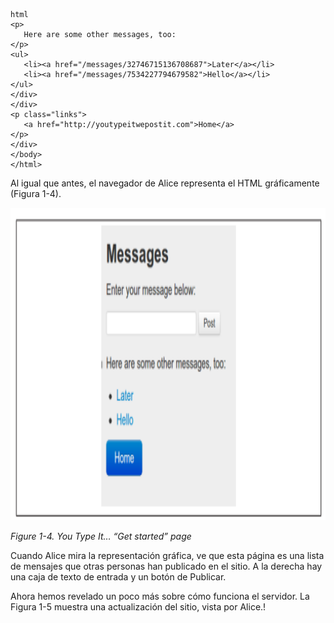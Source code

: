 ```
html
<p>
   Here are some other messages, too:
</p>
<ul>
   <li><a href="/messages/32746715136708687">Later</a></li>
   <li><a href="/messages/7534227794679582">Hello</a></li>
</ul>
</div>
</div>
<p class="links">
   <a href="http://youtypeitwepostit.com">Home</a>
</p>
</div>
</body>
</html>
```

Al igual que antes, el navegador de Alice representa el HTML gráficamente (Figura 1-4).

<img src=./image.png height=500px widht=1000px>

*Figure 1-4. You Type It… “Get started” page*

Cuando Alice mira la representación gráfica, ve que esta página es una lista de mensajes que otras personas han publicado en el sitio. A la derecha hay una caja de texto de entrada y un botón de Publicar.

Ahora hemos revelado un poco más sobre cómo funciona el servidor. La Figura 1-5 muestra una actualización del sitio, vista por Alice.!